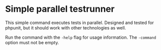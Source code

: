 # Simple parallel testrunner

This simple command executes tests in parallel. Designed and tested for phpunit, but it should work with other technologies as well.

Run the command with the `-help` flag for usage information. The `-command` option must not be empty.
